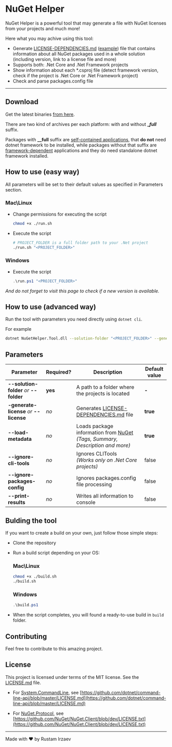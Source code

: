 # NuGet Helper

NuGet Helper is a powerful tool that may generate a file with NuGet licenses from your projects and much more!

Here what you may achive using this tool:

* Generate [LICENSE-DEPENDENCIES.md](assets/LICENSE-DEPENDENCIES.MD) ([example](assets/LICENSE-DEPENDENCIES.MD)) file that contains information about all NuGet packages used in a whole solution (including version, link to a license file and more)
* Supports both: .Net Core and .Net Framework projects
* Show information about each *.csproj file (detect framework version, check if the project is .Net Core or .Net Framework project)
* Check and parse packages.config file

---

## Download

Get the latest binaries [from here](https://github.com/RustamIrzaev/NuGetHelper/releases).

There are two kind of archives per each platform: with and without **__full_** suffix.

Packages with **__full** suffix are [self-contained applications](https://docs.microsoft.com/en-us/dotnet/core/deploying/#self-contained-deployments-scd), that **do not** need dotnet framework to be installed, while packages without that suffix are [framework-dependent](https://docs.microsoft.com/en-us/dotnet/core/deploying/#framework-dependent-deployments-fdd) applications and they do need standalone dotnet framework installed.

## How to use (easy way)

All parameters will be set to their default values as specified in Parameters section.

### Mac\Linux

* Change permissions for executing the script

   ```bash
   chmod +x ./run.sh
   ```

* Execute the script

   ```bash
   # PROJECT_FOLDER is a full folder path to your .Net project
   ./run.sh "<PROJECT_FOLDER>"
   ```

### Windows

* Execute the script

   ```powershell
   .\run.ps1 "<PROJECT_FOLDER>"
   ```

_And do not forget to visit this page to check if a new version is available._

## How to use (advanced way)

Run the tool with parameters you need directly using `dotnet cli`.

For example

```bash
dotnet NuGetHelper.Tool.dll --solution-folder "<PROJECT_FOLDER>" --generate-license
```

## Parameters

|Parameter|Required?|Description|Default value|
|---|---|---|---|
|**--solution-folder** _or_ **--folder**|**yes**|A path to a folder where the projects is located|**-**|
|**-generate-license** _or_ **--license**|_no_|Generates [LICENSE-DEPENDENCIES.md](assets/LICENSE-DEPENDENCIES.MD) file|**true**|
|**--load-metadata**|_no_|Loads package information from [NuGet](http://nuget.org) _(Tags, Summary, Description and more)_|**true**|
|**--ignore-cli-tools**|_no_|Ignores CLITools<br>_(Works only on .Net Core projects)_|false|
|**--ignore-packages-config**|_no_|Ignores packages.config file processing|false|
|**--print-results**|_no_|Writes all information to console|false|

## Bulding the tool

If you want to create a build on your own, just follow those simple steps:

* Clone the repository

* Run a build script depending on your OS:

   ### Mac\Linux

   ```bash
   chmod +x ./build.sh
   ./build.sh
   ```

   ### Windows

   ```powershell
   .\build.ps1
   ```

* When the script completes, you will found a ready-to-use build in `build` folder.

## Contributing

Feel free to contribute to this amazing project.

## License

This project is licensed under terms of the MIT license. See the [LICENSE.md](LICENSE.md) file.

* For [System.CommandLine](https://github.com/dotnet/command-line-api), see [https://github.com/dotnet/command-line-api/blob/master/LICENSE.md](https://github.com/dotnet/command-line-api/blob/master/LICENSE.md)

* For [NuGet.Protocol](https://github.com/NuGet/NuGet.Client), see [https://github.com/NuGet/NuGet.Client/blob/dev/LICENSE.txt](https://github.com/NuGet/NuGet.Client/blob/dev/LICENSE.txt)

---
Made with ❤️ by Rustam Irzaev
